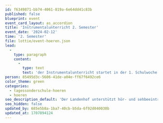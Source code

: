 ```yaml
---
id: f6349871-bb74-4061-819a-6e64dd41c83b
published: false
blueprint: event
event_card_layout: as_accordion
title: 'Instrumentalunterricht 2. Semester'
event_date: '2024-02-12'
time: '2. Semester'
file: lottie/event-hoeren.json
lead:
  -
    type: paragraph
    content:
      -
        type: text
        text: 'der Instrumentalunterricht startet in der 1. Schulwoche nach den Sportferien'
person: 85495d3c-5606-41de-a04e-ff67f6492ce6
color_theme: green
categories:
  - tagessonderschule-hoeren
  - hoeren
seo_description_default: 'Der Landenhof unterstützt hör- und sehbeeinträchtigte Kinder & Jugendliche in ihrem selbstbestimmten Leben durch Förderung ihrer Fähigkeiten & Entwicklung'
seo_hidden: false
updated_by: 685e5b8a-1ba7-40cb-b5da-6f92d040030b
updated_at: 1707894124
---
```

